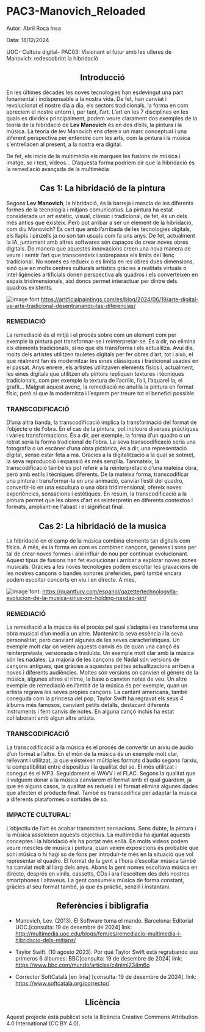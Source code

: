 # PAC3-Manovich_Reloaded
Autor: Abril Roca Insa

Data: 18/12/2024

UOC- Cultura digital- PAC03: Visionant el futur amb les ulleres de Manovich: redescobrint la hibridació

## <h2 align="center">Introducció</h2>
En les últimes dècades les noves tecnologies han esdevingut una part fonamental i indispensable a la nostra vida. De fet, han canviat i revolucionat el nostre dia a dia, els sectors tradicionals, 
la forma en com apreciem el nostre entorn i, per tant, l’art. L’art en les 7 disciplines en les quals es divideix principalment, podem veure clarament dos exemples de la teoria de la hibridació de 
**Lev Manovich** és en dos d’ells, la pintura i la música. La teoria de lev Manovich ens ofereix un marc conceptual i una diferent perspectiva per entendre com les arts, com la pintura i la música 
s'entrellacen al present, a la nostra era digital.

De fet, els inicis de la multimèdia els marquen les fusions de música i imatge, so i text, vídeos… D’aquesta forma podríem dir que la hibridació és la remediació avançada de la multimèdia

## <h2 align="center">Cas 1: La hibridació de la pintura</h2>
Segons **Lev Manovich**, la hibridació, és la barreja i mescla de les diferents formes de la tecnologia i mitjans comunicatius. La pintura ha estat considerada un art estètic, visual, clàssic i tradicional,
de fet, és un dels més antics que existeix. Però pot arribar a ser un element de la hibridació, com diu Manovich? És cert que amb l’arribada de les tecnologies digitals, els llapis i pinzells ja no son tan usuals 
com fa uns anys. De fet, actualment la IA, juntament amb altres softwares són capaços de crear noves obres digitals. De manera que aquestes innovacions creen una nova manera de veure i sentir l’art que transcendeix
i sobrepassa els límits del llenç tradicional. No només es redueix o es limita en les obres dues dimensions, sinó que en molts centres culturals artístics gràcies a realitats virtuals o intel·ligències artificials 
donen perspectiva als quadros i els converteixen en espais tridimensionals, així doncs permet interactuar per dintre dels quadros existents.

![image](https://github.com/user-attachments/assets/0f682ab3-a836-4f62-8201-2bfb43ac076c)
font:https://artificialpaintings.com/es/blog/2024/06/19/arte-digital-vs-arte-tradicional-desentranando-las-diferencias/

### REMEDIACIÓ

La remediació és el mitjà i el procés sobre com un element com per exemple la pintura pot transformar-se i reinterpretar-se. És a dir, no elimina els elements tradicionals, 
si no que els transforma i els actualitza. Avui dia, molts dels artistes utilitzen tauletes digitals per fer obres d’art; tot i això, el que realment fan és modernitzar les eines clàssiques i 
tradicional usades en el passat. Anys enrere, els artistes utilitzaven elements físics i, actualment, les eines digitals que utilitzen els pintors repliquen textures i tècniques tradicionals, 
com per exemple la textura de l’acrílic, l’oli, l’aquarel·la, el grafit… Malgrat aquest avenç, la remediació no anul·la la pintura en format físic, però sí que la modernitza i l’esprem per treure tot el
benefici possible

### TRANSCODIFICACIÓ

D’una altra banda, la transcodificació implica la transformació del format de l’objecte o de l'obra. En el cas de la pintura, pot incloure diverses pràctiques i vàries transformacions. És a dir, per exemple, la forma d’un quadro o un retrat seria la forma tradicional de l’obra. La seva transcodificació seria una fotografia o un escàner d’una obra pictòrica, és a dir, una representació digital, sense estar feta a mà. Gràcies a la digitalització a la qual se sotmet, la seva reproducció i expansió és més senzilla.
Tanmateix, la transcodificació també es pot referir a la reinterpretació d’una mateixa obra, però amb estils i tècniques diferents. De la mateixa forma, transcodificar una pintura i transformar-la en una animació, canviar l’estil del quadro, convertir-lo en una escultura o una obra tridimensional, ofereix noves experiències, sensacions i estètiques. 
En resum, la transcodificació a la pintura permet que les obres d'art es reinterpretin en diferents contextos i formats, ampliant-ne l'abast i el significat final.

## <h2 align="center">Cas 2: La hibridació de la musica</h2>
La hibridació en el camp de la música combina elements tan digitals com físics. A més, és la forma en com es combinen cançons, generes i sons per tal de crear noves formes i així influir de nou per continuar
evolucionant. Aquest tipus de fusions han fet evolucionar i arribar a explorar noves zones musicals. Gràcies a les noves tecnologies podem escoltar les gravacions de les nostres cançons o bandes sonores preferides, 
però també encara podem escoltar concerts en viu i en directe. A mes, 

![image](https://github.com/user-attachments/assets/3a0aee91-0167-4518-970a-5951b17c3b24)
font: https://quantfury.com/espanol/gazette/technology/la-evolucion-de-la-musica-sirius-xm-holding-nasdaq-siri/

### REMEDIACIÓ


La remediació a la música és el procés pel qual s’adapta i es transforma una obra musical d’un medi a un altre. Mantenint la seva essència  i la seva personalitat, però canviant algunes de les seves
característiques. Un exemple molt clar on veiem aquests canvis és de quan una cançó és reinterpretada, versionada o traduïda. Un exemple molt clar amb la música són les nadales. La majoria de les cançons de 
Nadal són versions de cançons antigues, que gràcies a aquestes petites actualitzacions arriben a noves i diferents audiències. Moltes són versions on canvien el gènere de la música, algunes altres el ritme, 
la base o canvien notes de veu.
Un altre exemple de remediació en l’àmbit de la música és per exemple, quan un artista regrava les seves pròpies cançons. La cantant americana, també coneguda com la princesa del pop, Taylor Swift ha regravat els seus 4
àlbums més famosos, canviant petits detalls, destacant diferents instruments i fent canvis de notes. En alguna cançó inclús ha estat col·laborant amb algun altre artista. 

### TRANSCODIFICACIÓ


La transcodificació a la música és el procés de convertir un arxiu de àudio d’un format a l’altre. En el món de la música és un exemple molt clar, rellevant i utilitzat, ja que existeixen múltiples formats 
d’àudio segons l’arxiu, la compatibilitat entre dispositius i la qualitat del so. El més utilitzat i conegut és el MP3. Seguidament el WAVV i el FLAC. Segons la qualitat que li vulguem donar a la música 
canviarem el format amb el qual guardem, ja que en alguns casos, la qualitat es redueix i el format elimina algunes dades que afecten el producte final.
També es transcodifica per adaptar la música a diferents plataformes o sortides de so. 


### IMPACTE CULTURAL:
L’objectiu de l’art és acabar transmitent sensacions. Sens dubte, la pintura i la música assoleixen aquests objectius. La multimèdia ha ajuntat aquests conceptes i la hibridació els ha portat més enllà. 
En molts videos podem veure mescles de música i pintura, quan veiem exposicions és probable que soni música o hi hagi so de fons per introduir-te més en la situació que vol representar el quadro.
El format de la gent a l’hora d’escoltar música també ha canviat molt al llarg dels anys. Abans la gent nomes escoltava música en directe, després en vinils, cassetts, CDs i ara l’escoltem des dels 
nostres smartphones i altaveus. La gent consumeix música de forma constant, gràcies al seu format també, ja que és pràctic, senzill i instantani.

## <h2 align="center">Referències i bibligrafia</h2>
* Manovich, Lev. (2013). El Software toma el mando. Barcelona: Editorial UOC.[consulta: 19 de desembre de 2024]
link: http://multimedia.uoc.edu/blogs/fem/es/remediacio-multimedia-i-hibridacio-dels-mitjans/ 

* Taylor Swift. (10 agosto 2023). Por qué Taylor Swift está regrabando sus primeros 6 álbumes: BBC[consulta: 19 de desembre de 2024]
link: https://www.bbc.com/mundo/articles/c4nlml234m6o 

* Corrector SoftCatalà [en línia] [consulta: 19 de desembre de 2024]. link: https://www.softcatala.org/corrector/

 ## <h2 align="center">Llicència</h2>
 Aquest projecte està publicat sota la llicència Creative Commons Attribution 4.0 International (CC BY 4.0).
